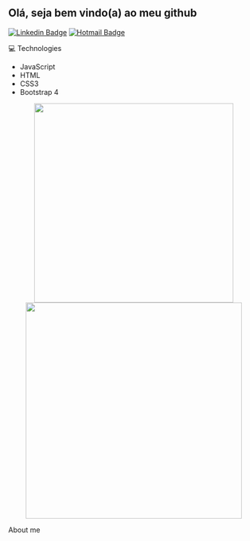 ## Olá, seja bem vindo(a) ao meu github
[![Linkedin Badge](https://img.shields.io/badge/-LinkedIn-blue?style=flat-square&logo=Linkedin&logoColor=white&link=https://www.linkedin.com/in/douglas-oliveira-92a9831b5/)](https://www.linkedin.com/in/douglas-oliveira-92a9831b5/)  [![Hotmail Badge](https://img.shields.io/badge/-Hotmail-0078D4?style=flat-square&logo=microsoft-outlook&logoColor=white&link=mailto:daniele_oli_lucas@hotmail.com)](mailto:daniele_oli_lucas@hotmail.com)

💻 Technologies
- JavaScript
- HTML
- CSS3
- Bootstrap 4

<p align="center">
  <img width="400px" src="https://github-readme-stats.vercel.app/api/top-langs/?username=douglas-abreu&hide=html&layout=compact&theme=dark" />
  <img width="434px" src="https://github-readme-stats.vercel.app/api?username=douglas-abreu&theme=radical&show_icons=true" />
</p>

<!--
**douglas-abreu/douglas-abreu** is a ✨ _special_ ✨ repository because its `README.md` (this file) appears on your GitHub profile.

Here are some ideas to get you started:

- 🔭 I’m currently working on ...
- 🌱 I’m currently learning ...
- 👯 I’m looking to collaborate on ...
- 🤔 I’m looking for help with ...
- 💬 Ask me about ...
- 📫 How to reach me: ...
- 😄 Pronouns: ...
- ⚡ Fun fact: ...
-->

About me
